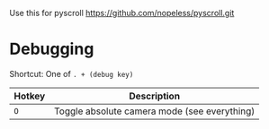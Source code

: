 Use this for pyscroll https://github.com/nopeless/pyscroll.git

# Debugging

Shortcut: One of `. + (debug key)`

| Hotkey | Description                                  |
|--------|----------------------------------------------|
| `O`    | Toggle absolute camera mode (see everything) |
